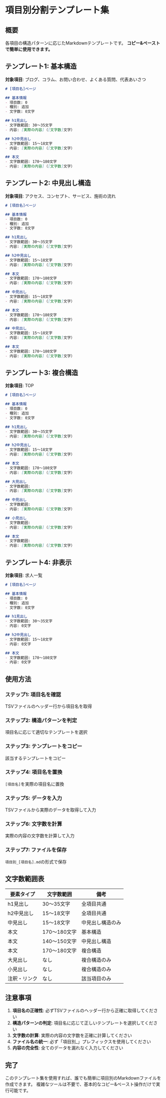 # 項目別分割テンプレート集

## 概要
各項目の構造パターンに応じたMarkdownテンプレートです。
**コピー&ペーストで簡単に使用できます。**

## テンプレート1: 基本構造
**対象項目**: ブログ、コラム、お問い合わせ、よくある質問、代表あいさつ

```markdown
# [項目名]ページ

## 基本情報
- 項目数: 0
- 種別: 追加
- 文字数: 0文字

## h1見出し
- 文字数範囲: 30～35文字
- 内容: [実際の内容]（[文字数]文字）

## h2中見出し
- 文字数範囲: 15～18文字
- 内容: [実際の内容]（[文字数]文字）

## 本文
- 文字数範囲: 170～180文字
- 内容: [実際の内容]（[文字数]文字）
```

## テンプレート2: 中見出し構造
**対象項目**: アクセス、コンセプト、サービス、施術の流れ

```markdown
# [項目名]ページ

## 基本情報
- 項目数: 0
- 種別: 追加
- 文字数: 0文字

## h1見出し
- 文字数範囲: 30～35文字
- 内容: [実際の内容]（[文字数]文字）

## h2中見出し
- 文字数範囲: 15～18文字
- 内容: [実際の内容]（[文字数]文字）

## 本文
- 文字数範囲: 170～180文字
- 内容: [実際の内容]（[文字数]文字）

## 中見出し
- 文字数範囲: 15～18文字
- 内容: [実際の内容]（[文字数]文字）

## 本文
- 文字数範囲: 170～180文字
- 内容: [実際の内容]（[文字数]文字）

## 中見出し
- 文字数範囲: 15～18文字
- 内容: [実際の内容]（[文字数]文字）

## 本文
- 文字数範囲: 170～180文字
- 内容: [実際の内容]（[文字数]文字）
```

## テンプレート3: 複合構造
**対象項目**: TOP

```markdown
# [項目名]ページ

## 基本情報
- 項目数: 0
- 種別: 追加
- 文字数: 0文字

## h1見出し
- 文字数範囲: 30～35文字
- 内容: [実際の内容]（[文字数]文字）

## h2中見出し
- 文字数範囲: 15～18文字
- 内容: [実際の内容]（[文字数]文字）

## 本文
- 文字数範囲: 170～180文字
- 内容: [実際の内容]（[文字数]文字）

## 大見出し
- 文字数範囲: 
- 内容: [実際の内容]（[文字数]文字）

## 中見出し
- 文字数範囲: 
- 内容: [実際の内容]（[文字数]文字）

## 小見出し
- 文字数範囲: 
- 内容: [実際の内容]（[文字数]文字）

## 本文
- 文字数範囲: 
- 内容: [実際の内容]（[文字数]文字）
```

## テンプレート4: 非表示
**対象項目**: 求人一覧

```markdown
# [項目名]ページ

## 基本情報
- 項目数: 0
- 種別: 追加
- 文字数: 0文字

## h1見出し
- 文字数範囲: 30～35文字
- 内容: 0文字

## h2中見出し
- 文字数範囲: 15～18文字
- 内容: 0文字

## 本文
- 文字数範囲: 170～180文字
- 内容: 0文字
```

## 使用方法

### ステップ1: 項目名を確認
TSVファイルのヘッダー行から項目名を取得

### ステップ2: 構造パターンを判定
項目名に応じて適切なテンプレートを選択

### ステップ3: テンプレートをコピー
該当するテンプレートをコピー

### ステップ4: 項目名を置換
`[項目名]`を実際の項目名に置換

### ステップ5: データを入力
TSVファイルから実際のデータを取得して入力

### ステップ6: 文字数を計算
実際の内容の文字数を計算して入力

### ステップ7: ファイルを保存
`項目別_[項目名].md`の形式で保存

## 文字数範囲表

| 要素タイプ | 文字数範囲 | 備考 |
|-----------|-----------|------|
| h1見出し | 30～35文字 | 全項目共通 |
| h2中見出し | 15～18文字 | 全項目共通 |
| 中見出し | 15～18文字 | 中見出し構造のみ |
| 本文 | 170～180文字 | 基本構造 |
| 本文 | 140～150文字 | 中見出し構造 |
| 本文 | 170～180文字 | 複合構造 |
| 大見出し | なし | 複合構造のみ |
| 小見出し | なし | 複合構造のみ |
| 注釈・リンク | なし | 該当項目のみ |

## 注意事項

1. **項目名の正確性**: 必ずTSVファイルのヘッダー行から正確に取得してください
2. **構造パターンの判定**: 項目名に応じて正しいテンプレートを選択してください
3. **文字数の計算**: 実際の内容の文字数を正確に計算してください
4. **ファイル名の統一**: 必ず「項目別_」プレフィックスを使用してください
5. **内容の完全性**: 全てのデータを漏れなく入力してください

## 完了

このテンプレート集を使用すれば、誰でも簡単に項目別のMarkdownファイルを作成できます。
複雑なツールは不要で、基本的なコピー&ペースト操作だけで実行可能です。
